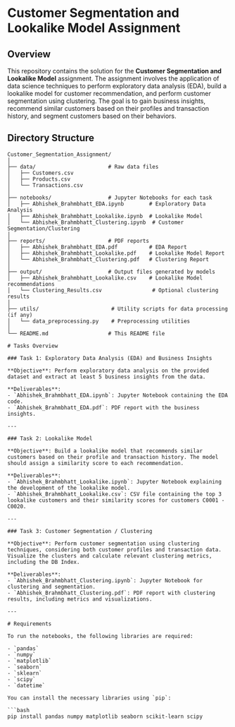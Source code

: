 # Customer Segmentation and Lookalike Model Assignment

## Overview

This repository contains the solution for the **Customer Segmentation and Lookalike Model** assignment. The assignment involves the application of data science techniques to perform exploratory data analysis (EDA), build a lookalike model for customer recommendation, and perform customer segmentation using clustering. The goal is to gain business insights, recommend similar customers based on their profiles and transaction history, and segment customers based on their behaviors.

## Directory Structure

```plaintext
Customer_Segmentation_Assignment/
│
├── data/                       # Raw data files
│   ├── Customers.csv
│   ├── Products.csv
│   └── Transactions.csv
│
├── notebooks/                  # Jupyter Notebooks for each task
│   ├── Abhishek_Brahmbhatt_EDA.ipynb        # Exploratory Data Analysis
│   ├── Abhishek_Brahmbhatt_Lookalike.ipynb  # Lookalike Model
│   └── Abhishek_Brahmbhatt_Clustering.ipynb  # Customer Segmentation/Clustering
│
├── reports/                    # PDF reports
│   ├── Abhishek_Brahmbhatt_EDA.pdf          # EDA Report
│   ├── Abhishek_Brahmbhatt_Lookalike.pdf    # Lookalike Model Report
│   └── Abhishek_Brahmbhatt_Clustering.pdf   # Clustering Report
│
├── output/                     # Output files generated by models
│   ├── Abhishek_Brahmbhatt_Lookalike.csv    # Lookalike Model recommendations
│   └── Clustering_Results.csv                # Optional clustering results
│
├── utils/                       # Utility scripts for data processing (if any)
│   └── data_preprocessing.py    # Preprocessing utilities
│
└── README.md                   # This README file

# Tasks Overview

### Task 1: Exploratory Data Analysis (EDA) and Business Insights

**Objective**: Perform exploratory data analysis on the provided dataset and extract at least 5 business insights from the data.

**Deliverables**:
- `Abhishek_Brahmbhatt_EDA.ipynb`: Jupyter Notebook containing the EDA code.
- `Abhishek_Brahmbhatt_EDA.pdf`: PDF report with the business insights.

---

### Task 2: Lookalike Model

**Objective**: Build a lookalike model that recommends similar customers based on their profile and transaction history. The model should assign a similarity score to each recommendation.

**Deliverables**:
- `Abhishek_Brahmbhatt_Lookalike.ipynb`: Jupyter Notebook explaining the development of the lookalike model.
- `Abhishek_Brahmbhatt_Lookalike.csv`: CSV file containing the top 3 lookalike customers and their similarity scores for customers C0001 - C0020.

---

### Task 3: Customer Segmentation / Clustering

**Objective**: Perform customer segmentation using clustering techniques, considering both customer profiles and transaction data. Visualize the clusters and calculate relevant clustering metrics, including the DB Index.

**Deliverables**:
- `Abhishek_Brahmbhatt_Clustering.ipynb`: Jupyter Notebook for clustering and segmentation.
- `Abhishek_Brahmbhatt_Clustering.pdf`: PDF report with clustering results, including metrics and visualizations.

---

# Requirements

To run the notebooks, the following libraries are required:

- `pandas`
- `numpy`
- `matplotlib`
- `seaborn`
- `sklearn`
- `scipy`
- `datetime`

You can install the necessary libraries using `pip`:

```bash
pip install pandas numpy matplotlib seaborn scikit-learn scipy
